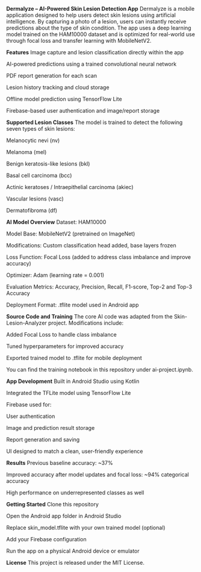 **Dermalyze – AI-Powered Skin Lesion Detection App**
Dermalyze is a mobile application designed to help users detect skin lesions using artificial intelligence. By capturing a photo of a lesion, users can instantly receive predictions about the type of skin condition. The app uses a deep learning model trained on the HAM10000 dataset and is optimized for real-world use through focal loss and transfer learning with MobileNetV2.

**Features**
Image capture and lesion classification directly within the app

AI-powered predictions using a trained convolutional neural network

PDF report generation for each scan

Lesion history tracking and cloud storage

Offline model prediction using TensorFlow Lite

Firebase-based user authentication and image/report storage

**Supported Lesion Classes**
The model is trained to detect the following seven types of skin lesions:

Melanocytic nevi (nv)

Melanoma (mel)

Benign keratosis-like lesions (bkl)

Basal cell carcinoma (bcc)

Actinic keratoses / Intraepithelial carcinoma (akiec)

Vascular lesions (vasc)

Dermatofibroma (df)

**AI Model Overview**
Dataset: HAM10000

Model Base: MobileNetV2 (pretrained on ImageNet)

Modifications: Custom classification head added, base layers frozen

Loss Function: Focal Loss (added to address class imbalance and improve accuracy)

Optimizer: Adam (learning rate = 0.001)

Evaluation Metrics: Accuracy, Precision, Recall, F1-score, Top-2 and Top-3 Accuracy

Deployment Format: .tflite model used in Android app

**Source Code and Training**
The core AI code was adapted from the Skin-Lesion-Analyzer project.
Modifications include:

Added Focal Loss to handle class imbalance

Tuned hyperparameters for improved accuracy

Exported trained model to .tflite for mobile deployment

You can find the training notebook in this repository under ai-project.ipynb.

**App Development**
Built in Android Studio using Kotlin

Integrated the TFLite model using TensorFlow Lite

Firebase used for:

User authentication

Image and prediction result storage

Report generation and saving

UI designed to match a clean, user-friendly experience

**Results**
Previous baseline accuracy: ~37%

Improved accuracy after model updates and focal loss: ~94% categorical accuracy

High performance on underrepresented classes as well

**Getting Started**
Clone this repository

Open the Android app folder in Android Studio

Replace skin_model.tflite with your own trained model (optional)

Add your Firebase configuration

Run the app on a physical Android device or emulator

**License**
This project is released under the MIT License.
